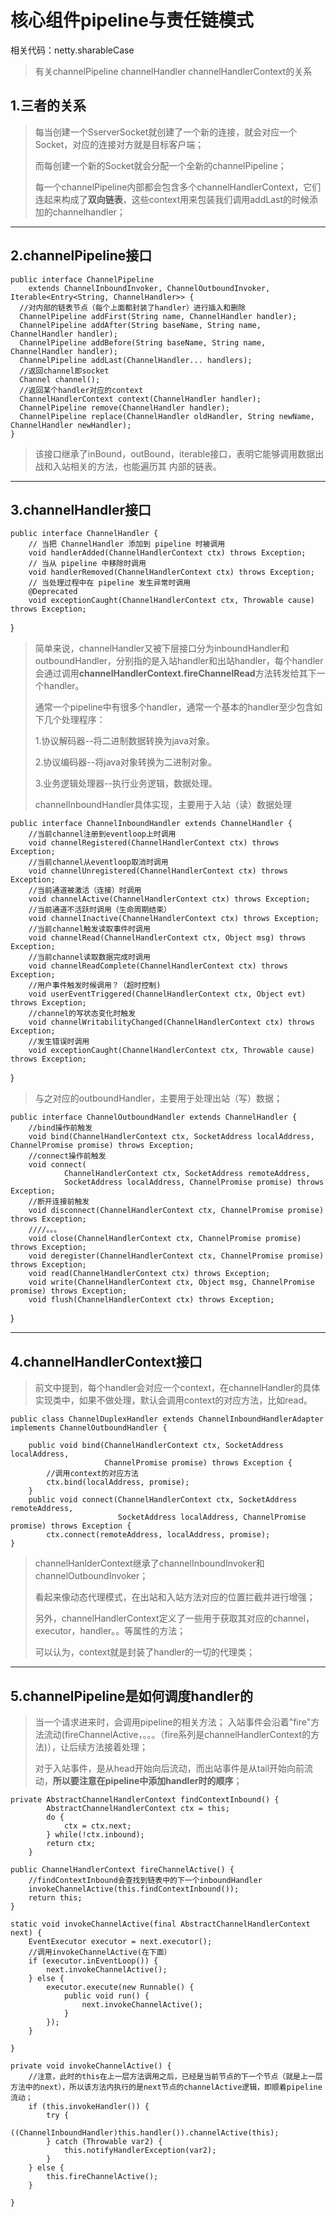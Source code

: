 ﻿# 核心组件pipeline与责任链模式

相关代码：netty.sharableCase

> 有关channelPipeline channelHandler channelHandlerContext的关系

## 1.三者的关系 ##

> 每当创建一个SserverSocket就创建了一个新的连接，就会对应一个Socket，对应的连接对方就是目标客户端；
>
> 而每创建一个新的Socket就会分配一个全新的channelPipeline；
>
> 每一个channelPipeline内部都会包含多个channelHandlerContext，它们连起来构成了**双向链表**，这些context用来包装我们调用addLast的时候添加的channelhandler；


----------
## 2.channelPipeline接口 ##

    public interface ChannelPipeline
        extends ChannelInboundInvoker, ChannelOutboundInvoker, Iterable<Entry<String, ChannelHandler>> {
      //对内部的链表节点（每个上面都封装了handler）进行插入和删除
      ChannelPipeline addFirst(String name, ChannelHandler handler);
      ChannelPipeline addAfter(String baseName, String name, ChannelHandler handler);
      ChannelPipeline addBefore(String baseName, String name, ChannelHandler handler);
      ChannelPipeline addLast(ChannelHandler... handlers);
      //返回channel即socket
      Channel channel();
      //返回某个handler对应的context
      ChannelHandlerContext context(ChannelHandler handler);
      ChannelPipeline remove(ChannelHandler handler);
      ChannelPipeline replace(ChannelHandler oldHandler, String newName, ChannelHandler newHandler);
    }

> 该接口继承了inBound，outBound，iterable接口，表明它能够调用数据出战和入站相关的方法，也能遍历其 内部的链表。


----------
## 3.channelHandler接口 ##

    public interface ChannelHandler {
        // 当把 ChannelHandler 添加到 pipeline 时被调用
        void handlerAdded(ChannelHandlerContext ctx) throws Exception;
        // 当从 pipeline 中移除时调用
        void handlerRemoved(ChannelHandlerContext ctx) throws Exception;
        // 当处理过程中在 pipeline 发生异常时调用
        @Deprecated
        void exceptionCaught(ChannelHandlerContext ctx, Throwable cause) throws Exception;
}

> 简单来说，channelHandler又被下层接口分为inboundHandler和outboundHandler，分别指的是入站handler和出站handler，每个handler会通过调用**channelHandlerContext.fireChannelRead**方法转发给其下一个handler。
> 
> 通常一个pipeline中有很多个handler，通常一个基本的handler至少包含如下几个处理程序：
>
> 1.协议解码器--将二进制数据转换为java对象。
>
> 2.协议编码器--将java对象转换为二进制对象。
>
> 3.业务逻辑处理器--执行业务逻辑，数据处理。
> 
> channelInboundHandler具体实现，主要用于入站（读）数据处理

    public interface ChannelInboundHandler extends ChannelHandler {
        //当前channel注册到eventloop上时调用
        void channelRegistered(ChannelHandlerContext ctx) throws Exception;
        //当前channel从eventloop取消时调用
        void channelUnregistered(ChannelHandlerContext ctx) throws Exception;
        //当前通道被激活（连接）时调用
        void channelActive(ChannelHandlerContext ctx) throws Exception;
        //当前通道不活跃时调用（生命周期结束）
        void channelInactive(ChannelHandlerContext ctx) throws Exception;
        //当前channel触发读取事件时调用
        void channelRead(ChannelHandlerContext ctx, Object msg) throws Exception;
        //当前channel读取数据完成时调用
        void channelReadComplete(ChannelHandlerContext ctx) throws Exception;
        //用户事件触发时候调用？（超时控制)
        void userEventTriggered(ChannelHandlerContext ctx, Object evt) throws Exception;
        //channel的写状态变化时触发
        void channelWritabilityChanged(ChannelHandlerContext ctx) throws Exception;
        //发生错误时调用
        void exceptionCaught(ChannelHandlerContext ctx, Throwable cause) throws Exception;
}

> 与之对应的outboundHandler，主要用于处理出站（写）数据；

    public interface ChannelOutboundHandler extends ChannelHandler {
        //bind操作前触发
        void bind(ChannelHandlerContext ctx, SocketAddress localAddress, ChannelPromise promise) throws Exception;
        //connect操作前触发
        void connect(
                ChannelHandlerContext ctx, SocketAddress remoteAddress,
                SocketAddress localAddress, ChannelPromise promise) throws Exception;
        //断开连接前触发
        void disconnect(ChannelHandlerContext ctx, ChannelPromise promise) throws Exception;
        ////。。。
        void close(ChannelHandlerContext ctx, ChannelPromise promise) throws Exception;
        void deregister(ChannelHandlerContext ctx, ChannelPromise promise) throws Exception;
        void read(ChannelHandlerContext ctx) throws Exception;
        void write(ChannelHandlerContext ctx, Object msg, ChannelPromise promise) throws Exception;
        void flush(ChannelHandlerContext ctx) throws Exception;
}


----------
## 4.channelHandlerContext接口 ##

> 前文中提到，每个handler会对应一个context，在channelHandler的具体实现类中，如果不做处理，默认会调用context的对应方法，比如read。

    public class ChannelDuplexHandler extends ChannelInboundHandlerAdapter implements ChannelOutboundHandler {

        public void bind(ChannelHandlerContext ctx, SocketAddress localAddress,
                         ChannelPromise promise) throws Exception {
            //调用context的对应方法
            ctx.bind(localAddress, promise);
        }
        public void connect(ChannelHandlerContext ctx, SocketAddress remoteAddress,
                            SocketAddress localAddress, ChannelPromise promise) throws Exception {
            ctx.connect(remoteAddress, localAddress, promise);
    }
    
    

> channelHanlderContext继承了channelInboundInvoker和channelOutboundInvoker；
>
> 看起来像动态代理模式，在出站和入站方法对应的位置拦截并进行增强；
>
> 另外，channelHandlerContext定义了一些用于获取其对应的channel，executor，handler。。等属性的方法；
>
> 可以认为，context就是封装了handler的一切的代理类；


----------
## 5.channelPipeline是如何调度handler的 ##

> 当一个请求进来时，会调用pipeline的相关方法；
> 入站事件会沿着"fire"方法流动(fireChannelActive，。。。（fire系列是channelHandlerContext的方法)），让后续方法接着处理；
>
> 对于入站事件，是从head开始向后流动，而出站事件是从tail开始向前流动，**所以要注意在pipeline中添加handler时的顺序**；

    private AbstractChannelHandlerContext findContextInbound() {
            AbstractChannelHandlerContext ctx = this;
            do {
                ctx = ctx.next;
            } while(!ctx.inbound);
            return ctx;
        }

    public ChannelHandlerContext fireChannelActive() {
        //findContextInbound会查找到链表中的下一个inboundHandler
        invokeChannelActive(this.findContextInbound());
        return this;
    }

    static void invokeChannelActive(final AbstractChannelHandlerContext next) {
        EventExecutor executor = next.executor();
        //调用invokeChannelActive(在下面）
        if (executor.inEventLoop()) {
            next.invokeChannelActive();
        } else {
            executor.execute(new Runnable() {
                public void run() {
                    next.invokeChannelActive();
                }
            });
        }

    }

    private void invokeChannelActive() {
        //注意，此时的this在上一层方法调用之后，已经是当前节点的下一个节点（就是上一层方法中的next），所以该方法内执行的是next节点的channelActive逻辑，即顺着pipeline流动；
        if (this.invokeHandler()) {
            try {
                ((ChannelInboundHandler)this.handler()).channelActive(this);
            } catch (Throwable var2) {
                this.notifyHandlerException(var2);
            }
        } else {
            this.fireChannelActive();
        }

    }

